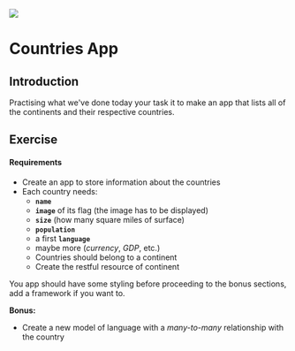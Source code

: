 ![](https://ga-dash.s3.amazonaws.com/production/assets/logo-9f88ae6c9c3871690e33280fcf557f33.png)
# Countries App

## Introduction

Practising what we've done today your task it to make an app that lists all of the continents and their respective countries.

## Exercise

#### Requirements

- Create an app to store information about the countries 
- Each country needs: 
	- **`name`**
	- **`image`** of its flag (the image has to be displayed)
	- **`size`** (how many square miles of surface)
	- **`population`**
	- a first **`language`**
	- maybe more (_currency_, _GDP_, etc.)
	- Countries should belong to a continent
	- Create the restful resource of continent

You app should have some styling before proceeding to the bonus sections, add a framework if you want to.

**Bonus:**

- Create a new model of language with a _many-to-many_ relationship with the country